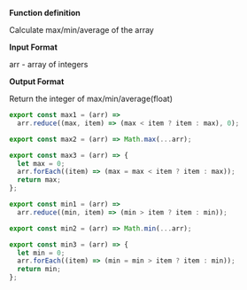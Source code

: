 **Function definition**

Calculate max/min/average of the array

**Input Format**

arr - array of integers

**Output Format**

Return the integer of max/min/average(float)

```javascript
export const max1 = (arr) =>
  arr.reduce((max, item) => (max < item ? item : max), 0);
```

```javascript
export const max2 = (arr) => Math.max(...arr);
```

```javascript
export const max3 = (arr) => {
  let max = 0;
  arr.forEach((item) => (max = max < item ? item : max));
  return max;
};
```

```javascript
export const min1 = (arr) =>
  arr.reduce((min, item) => (min > item ? item : min));
```

```javascript
export const min2 = (arr) => Math.min(...arr);
```

```javascript
export const min3 = (arr) => {
  let min = 0;
  arr.forEach((item) => (min = min > item ? item : min));
  return min;
};
```
